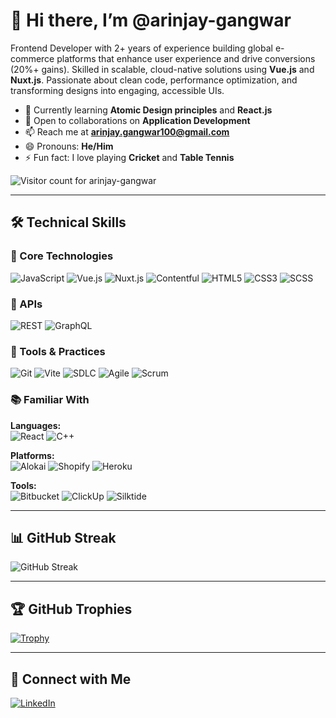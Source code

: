 # 👋 Hi there, I’m @arinjay-gangwar

Frontend Developer with 2+ years of experience building global e-commerce platforms that enhance user experience and drive conversions (20%+ gains). Skilled in scalable, cloud-native solutions using **Vue.js** and **Nuxt.js**. Passionate about clean code, performance optimization, and transforming designs into engaging, accessible UIs.

- 🌱 Currently learning **Atomic Design principles** and **React.js**
- 🤝 Open to collaborations on **Application Development**
- 📫 Reach me at **arinjay.gangwar100@gmail.com**
- 😄 Pronouns: **He/Him**
- ⚡ Fun fact: I love playing **Cricket** and **Table Tennis**

![Visitor count for arinjay-gangwar](https://komarev.com/ghpvc/?username=arinjay-gangwar&style=for-the-badge)

---

## 🛠 Technical Skills

### 🔧 Core Technologies  
![JavaScript](https://img.shields.io/badge/JavaScript-F7DF1E?logo=javascript&logoColor=black&style=for-the-badge)  ![Vue.js](https://img.shields.io/badge/Vue.js-35495E?logo=vue.js&logoColor=4FC08D&style=for-the-badge)  ![Nuxt.js](https://img.shields.io/badge/Nuxt.js-00DC82?logo=nuxt&logoColor=white&style=for-the-badge)  ![Contentful](https://img.shields.io/badge/Contentful-2478CC?logo=contentful&logoColor=white&style=for-the-badge)  ![HTML5](https://img.shields.io/badge/HTML5-E34F26?logo=html5&logoColor=white&style=for-the-badge)  ![CSS3](https://img.shields.io/badge/CSS3-1572B6?logo=css3&logoColor=white&style=for-the-badge)  ![SCSS](https://img.shields.io/badge/SCSS-CC6699?logo=sass&logoColor=white&style=for-the-badge)

### 📡 APIs  
![REST](https://img.shields.io/badge/REST-02569B?logo=protocols.io&logoColor=white&style=for-the-badge)  ![GraphQL](https://img.shields.io/badge/GraphQL-E10098?logo=graphql&logoColor=white&style=for-the-badge)

### 🧰 Tools & Practices  
![Git](https://img.shields.io/badge/Git-F05032?logo=git&logoColor=white&style=for-the-badge)  ![Vite](https://img.shields.io/badge/Vite-646CFF?logo=vite&logoColor=white&style=for-the-badge)  ![SDLC](https://img.shields.io/badge/SDLC-007ACC?logo=azuredevops&logoColor=white&style=for-the-badge)  ![Agile](https://img.shields.io/badge/Agile-0277BD?logo=scrumalliance&logoColor=white&style=for-the-badge)  ![Scrum](https://img.shields.io/badge/Scrum-6DB33F?logo=agile&logoColor=white&style=for-the-badge)

### 📚 Familiar With  
**Languages:**  
![React](https://img.shields.io/badge/React-20232A?logo=react&logoColor=61DAFB&style=for-the-badge)  ![C++](https://img.shields.io/badge/C++-00599C?logo=c%2B%2B&logoColor=white&style=for-the-badge)

**Platforms:**  
![Alokai](https://img.shields.io/badge/Alokai-00DC82?logo=vue.js&logoColor=white&style=for-the-badge)  ![Shopify](https://img.shields.io/badge/Shopify-7AB55C?logo=shopify&logoColor=white&style=for-the-badge)  ![Heroku](https://img.shields.io/badge/Heroku-430098?logo=heroku&logoColor=white&style=for-the-badge)

**Tools:**  
![Bitbucket](https://img.shields.io/badge/Bitbucket-0052CC?logo=bitbucket&logoColor=white&style=for-the-badge)  ![ClickUp](https://img.shields.io/badge/ClickUp-7B68EE?logo=clickup&logoColor=white&style=for-the-badge)  ![Silktide](https://img.shields.io/badge/Silktide-0000FF?logo=silktide&logoColor=white&style=for-the-badge)

---

## 📊 GitHub Streak

![GitHub Streak](https://github-readme-streak-stats.herokuapp.com/?user=arinjay-gangwar&theme=highcontrast&show_icons=true&short_numbers=true&exclude_days=Sat%2CSun)

---

## 🏆 GitHub Trophies

[![Trophy](https://github-profile-trophy.vercel.app/?username=arinjay-gangwar&rank=-?&theme=gruvbox&margin-w=10&no-frame=true&row=1)](https://github.com/ryo-ma/github-profile-trophy)

---

## 🔗 Connect with Me

[![LinkedIn](https://img.shields.io/badge/LinkedIn-0A66C2?logo=linkedin&logoColor=white&style=for-the-badge)](https://www.linkedin.com/in/arinjay-gangwar)

<!---
arinjay-gangwar/arinjay-gangwar is a ✨ special ✨ repository because its `README.md` (this file) appears on your GitHub profile.
You can click the Preview link to take a look at your changes.
--->
